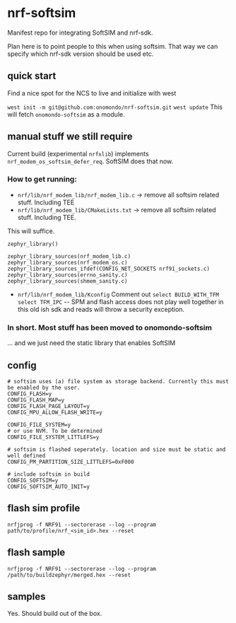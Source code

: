 
# nrf-softsim

Manifest repo for integrating SoftSIM and nrf-sdk.

  

Plan here is to point people to this when using softsim. That way we can specify which nrf-sdk version should be used etc.

  
 ## quick start
 Find a nice spot for the NCS to live and initialize with west

`west init -m git@github.com:onomondo/nrf-softsim.git`
`west update`
This will fetch `onomondo-softsim` as a module. 

## manual stuff we still require
Current build (experimental `nrfxlib`) implements `nrf_modem_os_softsim_defer_req`. SoftSIM does that now. 

### How to get running:
-  `nrf/lib/nrf_modem_lib/nrf_modem_lib.c` -> remove all softsim related stuff. Including TEE
-  `nrf/lib/nrf_modem_lib/CMakeLists.txt` -> remove all softsim related stuff. Including TEE.

This will suffice.  
```
zephyr_library()

zephyr_library_sources(nrf_modem_lib.c)
zephyr_library_sources(nrf_modem_os.c)
zephyr_library_sources_ifdef(CONFIG_NET_SOCKETS nrf91_sockets.c)
zephyr_library_sources(errno_sanity.c)
zephyr_library_sources(shmem_sanity.c)
```
- `nrf/lib/nrf_modem_lib/Kconfig` Comment out `select BUILD_WITH_TFM` `select TFM_IPC`
-- SPM and flash access does not play well together in this old ish sdk and reads will throw a security exception. 

### In short. Most stuff has been moved to onomondo-softsim
... and we just need the static library that enables SoftSIM




## config
```
# softsim uses (a) file system as storage backend. Currently this must be enabled by the user. 
CONFIG_FLASH=y
CONFIG_FLASH_MAP=y
CONFIG_FLASH_PAGE_LAYOUT=y
CONFIG_MPU_ALLOW_FLASH_WRITE=y
 
CONFIG_FILE_SYSTEM=y
# or use NVM. To be determined
CONFIG_FILE_SYSTEM_LITTLEFS=y

# softsim is flashed seperately. location and size must be static and well defined
CONFIG_PM_PARTITION_SIZE_LITTLEFS=0xF000

# include softsim in build
CONFIG_SOFTSIM=y
CONFIG_SOFTSIM_AUTO_INIT=y
```

## flash sim profile
`nrfjprog -f NRF91 --sectorerase --log --program path/to/profile/nrf_<sim_id>.hex --reset`

## flash sample 
`nrfjprog -f NRF91 --sectorerase --log --program /path/to/buildzephyr/merged.hex --reset`

## samples
Yes. Should build out of the box. 

